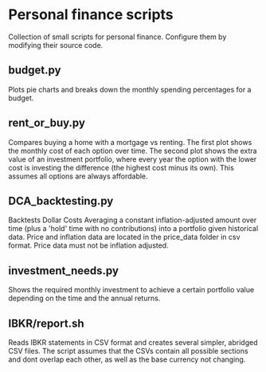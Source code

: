 
# Personal finance scripts

Collection of small scripts for personal finance.
Configure them by modifying their source code.

## budget.py

Plots pie charts and breaks down the monthly spending percentages for a budget.

## rent_or_buy.py

Compares buying a home with a mortgage vs renting.
The first plot shows the monthly cost of each option over time.
The second plot shows the extra value of an investment portfolio, where every year the option with the lower cost is investing the difference (the highest cost minus its own).
This assumes all options are always affordable.

## DCA_backtesting.py

Backtests Dollar Costs Averaging a constant inflation-adjusted amount over time (plus a 'hold' time with no contributions) into a portfolio given historical data.
Price and inflation data are located in the price_data folder in csv format. Price data must not be inflation adjusted.

## investment_needs.py

Shows the required monthly investment to achieve a certain portfolio value depending on the time and the annual returns.

## IBKR/report.sh

Reads IBKR statements in CSV format and creates several simpler, abridged CSV files.
The script assumes that the CSVs contain all possible sections and dont overlap each other, as well as the base currency not changing.

